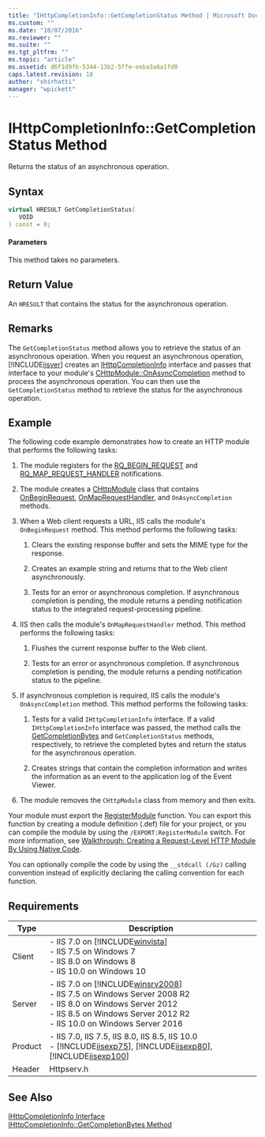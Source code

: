 ```yaml
---
title: "IHttpCompletionInfo::GetCompletionStatus Method | Microsoft Docs"
ms.custom: ""
ms.date: "10/07/2016"
ms.reviewer: ""
ms.suite: ""
ms.tgt_pltfrm: ""
ms.topic: "article"
ms.assetid: d6f1d9fb-5344-13b2-5ffe-eeba3a6a1fd8
caps.latest.revision: 18
author: "shirhatti"
manager: "wpickett"
---
```

# IHttpCompletionInfo::GetCompletionStatus Method
Returns the status of an asynchronous operation.  
  
## Syntax  
  
```cpp  
virtual HRESULT GetCompletionStatus(  
   VOID  
) const = 0;  
```  
  
#### Parameters  
 This method takes no parameters.  
  
## Return Value  
 An `HRESULT` that contains the status for the asynchronous operation.  
  
## Remarks  
 The `GetCompletionStatus` method allows you to retrieve the status of an asynchronous operation. When you request an asynchronous operation, [!INCLUDE[iisver](../../wmi-provider/includes/iisver-md.md)] creates an [IHttpCompletionInfo](../../web-development-reference\webdev-native-api-reference/ihttpcompletioninfo-interface.md) interface and passes that interface to your module's [CHttpModule::OnAsyncCompletion](../../web-development-reference\webdev-native-api-reference/chttpmodule-onasynccompletion-method.md) method to process the asynchronous operation. You can then use the `GetCompletionStatus` method to retrieve the status for the asynchronous operation.  
  
## Example  
 The following code example demonstrates how to create an HTTP module that performs the following tasks:  
  
1.  The module registers for the [RQ_BEGIN_REQUEST](../../web-development-reference\webdev-native-api-reference/request-processing-constants.md) and [RQ_MAP_REQUEST_HANDLER](../../web-development-reference\webdev-native-api-reference/request-processing-constants.md) notifications.  
  
2.  The module creates a [CHttpModule](../../web-development-reference\webdev-native-api-reference/chttpmodule-class.md) class that contains [OnBeginRequest](../../web-development-reference\webdev-native-api-reference/chttpmodule-onbeginrequest-method.md), [OnMapRequestHandler](../../web-development-reference\webdev-native-api-reference/chttpmodule-onmaprequesthandler-method.md), and `OnAsyncCompletion` methods.  
  
3.  When a Web client requests a URL, IIS calls the module's `OnBeginRequest` method. This method performs the following tasks:  
  
    1.  Clears the existing response buffer and sets the MIME type for the response.  
  
    2.  Creates an example string and returns that to the Web client asynchronously.  
  
    3.  Tests for an error or asynchronous completion. If asynchronous completion is pending, the module returns a pending notification status to the integrated request-processing pipeline.  
  
4.  IIS then calls the module's `OnMapRequestHandler` method. This method performs the following tasks:  
  
    1.  Flushes the current response buffer to the Web client.  
  
    2.  Tests for an error or asynchronous completion. If asynchronous completion is pending, the module returns a pending notification status to the pipeline.  
  
5.  If asynchronous completion is required, IIS calls the module's `OnAsyncCompletion` method. This method performs the following tasks:  
  
    1.  Tests for a valid `IHttpCompletionInfo` interface. If a valid `IHttpCompletionInfo` interface was passed, the method calls the [GetCompletionBytes](../../web-development-reference\webdev-native-api-reference/ihttpcompletioninfo-getcompletionbytes-method.md) and `GetCompletionStatus` methods, respectively, to retrieve the completed bytes and return the status for the asynchronous operation.  
  
    2.  Creates strings that contain the completion information and writes the information as an event to the application log of the Event Viewer.  
  
6.  The module removes the `CHttpModule` class from memory and then exits.  
  
<!-- TODO: review snippet reference  [!CODE [IHttpCompletionInfoIHttpCompletionInfo#1](IHttpCompletionInfoIHttpCompletionInfo#1)]  -->  
  
 Your module must export the [RegisterModule](../../web-development-reference\webdev-native-api-reference/pfn-registermodule-function.md) function. You can export this function by creating a module definition (.def) file for your project, or you can compile the module by using the `/EXPORT:RegisterModule` switch. For more information, see [Walkthrough: Creating a Request-Level HTTP Module By Using Native Code](../../web-development-reference\native-code-development-overview\walkthrough-creating-a-request-level-http-module-by-using-native-code.md).  
  
 You can optionally compile the code by using the `__stdcall (/Gz)` calling convention instead of explicitly declaring the calling convention for each function.  
  
## Requirements  
  
|Type|Description|  
|----------|-----------------|  
|Client|-   IIS 7.0 on [!INCLUDE[winvista](../../wmi-provider/includes/winvista-md.md)]<br />-   IIS 7.5 on Windows 7<br />-   IIS 8.0 on Windows 8<br />-   IIS 10.0 on Windows 10|  
|Server|-   IIS 7.0 on [!INCLUDE[winsrv2008](../../wmi-provider/includes/winsrv2008-md.md)]<br />-   IIS 7.5 on Windows Server 2008 R2<br />-   IIS 8.0 on Windows Server 2012<br />-   IIS 8.5 on Windows Server 2012 R2<br />-   IIS 10.0 on Windows Server 2016|  
|Product|-   IIS 7.0, IIS 7.5, IIS 8.0, IIS 8.5, IIS 10.0<br />-   [!INCLUDE[iisexp75](../../web-development-reference/native-code-api-reference/includes/iisexp75-md.md)], [!INCLUDE[iisexp80](../../web-development-reference/native-code-api-reference/includes/iisexp80-md.md)], [!INCLUDE[iisexp100](../../web-development-reference/native-code-api-reference/includes/iisexp100-md.md)]|  
|Header|Httpserv.h|  
  
## See Also  
 [IHttpCompletionInfo Interface](../../web-development-reference\webdev-native-api-reference/ihttpcompletioninfo-interface.md)   
 [IHttpCompletionInfo::GetCompletionBytes Method](../../web-development-reference\webdev-native-api-reference/ihttpcompletioninfo-getcompletionbytes-method.md)